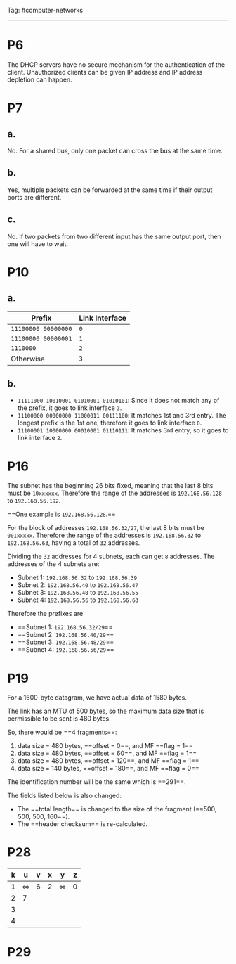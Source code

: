 Tag: #computer-networks 

---

# P6

The DHCP servers have no secure mechanism for the authentication of the client. Unauthorized clients can be given IP address and IP address depletion can happen.

# P7

## a.

No. For a shared bus, only one packet can cross the bus at the same time.

## b.

Yes, multiple packets can be forwarded at the same time if their output ports are different.

## c.

No. If two packets from two different input has the same output port, then one will have to wait.

# P10

## a.

| Prefix              | Link Interface |
| ------------------- | -------------- |
| `11100000 00000000` | `0`            |
| `11100000 00000001` | `1`            |
| `1110000`  | `2`            |
| Otherwise           | `3`            |

## b.

- `11111000 10010001 01010001 01010101`: Since it does not match any of the prefix, it goes to link interface `3`.
- `11100000 00000000 11000011 00111100`: It matches 1st and 3rd entry. The longest prefix is the 1st one, therefore it goes to link interface `0`.
- `11100001 10000000 00010001 01110111`: It matches 3rd entry, so it goes to link interface `2`.

# P16

The subnet has the beginning 26 bits fixed, meaning that the last 8 bits must be `10xxxxxx`. Therefore the range of the addresses is `192.168.56.128` to `192.168.56.192`.

==One example is `192.168.56.128`.==

For the block of addresses `192.168.56.32/27`, the last 8 bits must be `001xxxxx`. Therefore the range of the addresses is `192.168.56.32` to `192.168.56.63`, having a total of `32` addresses.

Dividing the `32` addresses for 4 subnets, each can get `8` addresses. The addresses of the 4 subnets are:

- Subnet 1: `192.168.56.32` to `192.168.56.39`
- Subnet 2: `192.168.56.40` to `192.168.56.47`
- Subnet 3: `192.168.56.48` to `192.168.56.55`
- Subnet 4: `192.168.56.56` to `192.168.56.63`

Therefore the prefixes are

- ==Subnet 1: `192.168.56.32/29`==
- ==Subnet 2: `192.168.56.40/29`==
- ==Subnet 3: `192.168.56.48/29`==
- ==Subnet 4: `192.168.56.56/29`==

# P19

For a 1600-byte datagram, we have actual data of 1580 bytes. 

The link has an MTU of 500 bytes, so the maximum data size that is permissible to be sent is 480 bytes.

So, there would be ==4 fragments==:

1. data size = 480 bytes, ==offset = 0==, and MF ==flag = 1==
2. data size = 480 bytes, ==offset = 60==, and MF ==flag = 1==
3. data size = 480 bytes, ==offset = 120==, and MF ==flag = 1==
4. data size = 140 bytes, ==offset = 180==, and MF ==flag = 0==

The identification number will be the same which is ==291==.

The fields listed below is also changed:

- The ==total length== is changed to the size of the fragment (==500, 500, 500, 160==).
- The ==header checksum== is re-calculated.

# P28

| k   | u        | v   | x   | y        | z   |
| --- | -------- | --- | --- | -------- | --- |
| 1   | $\infty$ | 6   | 2   | $\infty$ | 0   |
| 2   | 7        |     |     |          |     |
| 3   |          |     |     |          |     |
| 4   |          |     |     |          |     |

# P29

